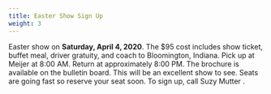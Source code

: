 ```yaml
---
title: Easter Show Sign Up
weight: 3
---
```


Easter show on **Saturday, April 4, 2020**. The $95 cost includes show ticket, buffet meal, driver gratuity, and coach to Bloomington, Indiana. Pick up at Meijer at 8:00 AM. Return at approximately 8:00 PM. The brochure is available on the bulletin board. This will be an excellent show to see. Seats are going fast so reserve your seat soon. To sign up, call Suzy Mutter  .